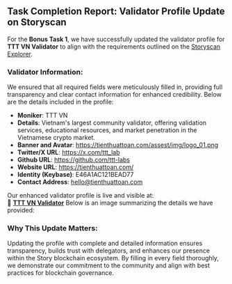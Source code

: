
## Task Completion Report: Validator Profile Update on Storyscan

For the **Bonus Task 1**, we have successfully updated the validator profile for **TTT VN Validator** to align with the requirements outlined on the [Storyscan Explorer](https://testnet.storyscan.app/validators/storyvaloper1ymsmqlx54g33msau9x98my03p9hd36djvkylqd).

### Validator Information:

We ensured that all required fields were meticulously filled in, providing full transparency and clear contact information for enhanced credibility. Below are the details included in the profile:

-   **Moniker**: TTT VN
-   **Details**: Vietnam's largest community validator, offering validation services, educational resources, and market penetration in the Vietnamese crypto market.
-   **Banner and Avatar**: https://tienthuattoan.com/assest/img/logo_01.png
-   **Twitter/X URL**: https://x.com/ttt_lab
-   **Github URL**: https://github.com/ttt-labs
-   **Website URL**: https://tienthuattoan.com/
-   **Identity (Keybase)**: E46A1AC121BEAD77
-   **Contact Address**: hello@tienthuattoan.com

Our enhanced validator profile is live and visible at:  
🔗 **[TTT VN Validator](https://testnet.storyscan.app/validators/storyvaloper1ymsmqlx54g33msau9x98my03p9hd36djvkylqd)**
Below is an image summarizing the details we have provided:


### Why This Update Matters:
Updating the profile with complete and detailed information ensures transparency, builds trust with delegators, and enhances our presence within the Story blockchain ecosystem. By filling in every field thoroughly, we demonstrate our commitment to the community and align with best practices for blockchain governance.